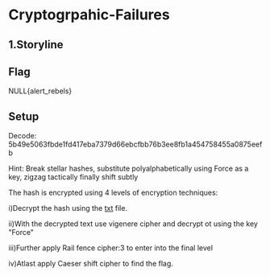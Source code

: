 # Cryptogrpahic-Failures

## 1.Storyline 

## Flag 
NULL{alert_rebels}

## Setup 
Decode: 5b49e5063fbde1fd417eba7379d66ebcfbb76b3ee8fb1a454758455a0875eefb

Hint: Break stellar hashes, substitute polyalphabetically using Force as a key, zigzag tactically finally shift subtly

The hash is encrypted using 4 levels of encryption techniques:

i)Decrypt the hash using the [txt](https://github.com/NullChapter/Rebel-Alliance-CTF/blob/main/4.Cryptogrpahic-Failures/common.txt) file.

ii)With the decrypted text use vigenere cipher and decrypt ot using the key "Force"

iii)Further apply Rail fence cipher:3 to enter into the final level

iv)Atlast apply Caeser shift cipher to find the flag.

